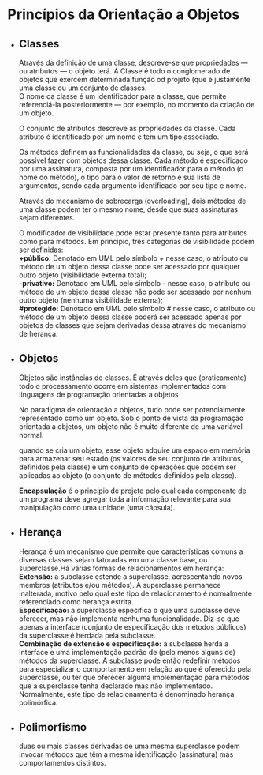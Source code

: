 <h1>Princípios da Orientação a Objetos</h1>
<ul>
	<li><h2>Classes</h2></li>
		<p>
			Através da definição de uma classe, descreve-se que propriedades — ou atributos — o objeto terá.
			A Classe é todo o conglomerado de objetos que exercem determinada função od projeto
			(que é justamente uma classe ou um conjunto de classes.<br>
			O nome da classe é um identificador para a classe, que permite referenciá-la posteriormente —
			por exemplo, no momento da criação de um objeto.
		</p>
		<p>
			O conjunto de atributos descreve as propriedades da classe. Cada atributo é identificado por
			um nome e tem um tipo associado.
		</p>
		<p>
			Os métodos definem as funcionalidades da classe, ou seja, o que será possível fazer com objetos
			dessa classe. Cada método é especificado por uma assinatura, composta por um identificador para
			o método (o nome do método), o tipo para o valor de retorno e sua lista de argumentos, sendo cada
			argumento identificado por seu tipo e nome.
		</p>
		<p>
			Através do mecanismo de sobrecarga (overloading), dois métodos de uma classe podem ter o
			mesmo nome, desde que suas assinaturas sejam diferentes.
		</p>
		<p>
			O modificador de visibilidade pode estar presente tanto para atributos como para métodos. Em
			princípio, três categorias de visibilidade podem ser definidas:<br>
			<b>+público:</b> Denotado em UML pelo símbolo + nesse caso, o atributo ou método de um objeto dessa
			classe pode ser acessado por qualquer outro objeto (visibilidade externa total);<br>
			<b>-privativo:</b> Denotado em UML pelo símbolo - nesse caso, o atributo ou método de um objeto dessa
			classe não pode ser acessado por nenhum outro objeto (nenhuma visibilidade externa);<br>
			<b>#protegido:</b> Denotado em UML pelo símbolo # nesse caso, o atributo ou método de um objeto dessa
			classe poderá ser acessado apenas por objetos de classes que sejam derivadas dessa através do
			mecanismo de herança.
		</p>
	<li><h2>Objetos</h2></li>
		<p>
			Objetos são instâncias de classes. É através deles que (praticamente) todo o processamento ocorre
			em sistemas implementados com linguagens de programação orientadas a objetos
		</p>
		<p>
			No paradigma de orientação a objetos, tudo pode ser potencialmente representado como um
			objeto. Sob o ponto de vista da programação orientada a objetos, um objeto não é muito diferente de
			uma variável normal.	
		</p>
		<p>
			quando se cria um objeto, esse objeto adquire um espaço em memória para
			armazenar seu estado (os valores de seu conjunto de atributos, definidos pela classe) e um conjunto
			de operações que podem ser aplicadas ao objeto (o conjunto de métodos definidos pela classe).
		</p>
		<p>
			<b>Encapsulação</b> é o princípio de projeto pelo qual cada componente de um programa deve agregar
			toda a informação relevante para sua manipulação como uma unidade (uma cápsula).
		</p>
	<li><h2>Herança</h2></li>
		<p>
			Herança é um mecanismo que permite que características comuns a diversas classes sejam fatoradas em uma classe base,
			ou superclasse.Há várias formas de relacionamentos em herança:<br>
			<b>Extensão:</b> a subclasse estende a superclasse, acrescentando novos membros (atributos e/ou métodos).
			A superclasse permanece inalterada, motivo pelo qual este tipo de relacionamento é
			normalmente referenciado como herança estrita.<br>
			<b>Especificação:</b> a superclasse especifica o que uma subclasse deve oferecer, mas não implementa nenhuma funcionalidade. Diz-se que apenas a 			interface (conjunto de especificação dos métodos públicos) da superclasse é herdada pela subclasse.<br>
			<b>Combinação de extensão e especificação:</b> a subclasse herda a interface e uma implementação padrão de (pelo menos alguns de) métodos da 				superclasse. A subclasse pode então redefinir métodos para especializar o comportamento em relação ao que é oferecido pela superclasse,
			ou ter que oferecer alguma implementação para métodos que a superclasse tenha declarado mas não implementado. Normalmente, este tipo de 			relacionamento é denominado herança polimórfica.
		</p>
	<li><h2>Polimorfismo</h2></li>
		<p>
			duas ou mais classes derivadas de uma mesma superclasse podem invocar métodos que têm a mesma identificação (assinatura)
			mas comportamentos distintos.
		</p>
</ul>

